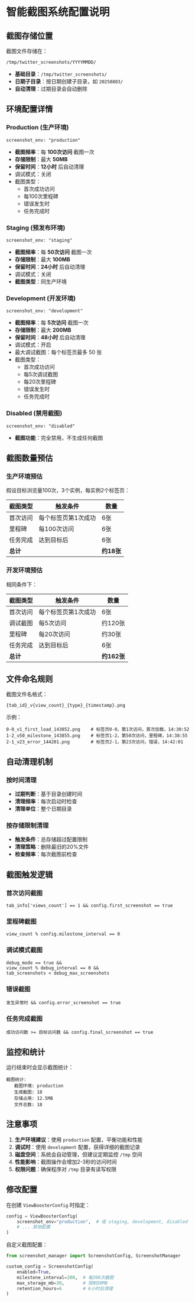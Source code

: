 # 智能截图系统配置说明

## 截图存储位置

截图文件存储在：
```
/tmp/twitter_screenshots/YYYYMMDD/
```

- **基础目录**：`/tmp/twitter_screenshots/`
- **日期子目录**：按日期创建子目录，如 `20250803/`
- **自动清理**：过期目录会自动删除

## 环境配置详情

### Production (生产环境)
```
screenshot_env: "production"
```
- **截图频率**：每 **100次访问** 截图一次
- **存储限制**：最大 **50MB**
- **保留时间**：**12小时** 后自动清理
- 调试模式：关闭
- 截图类型：
  - 首次成功访问
  - 每100次里程碑
  - 错误发生时
  - 任务完成时

### Staging (预发布环境)
```
screenshot_env: "staging"
```
- **截图频率**：每 **50次访问** 截图一次
- **存储限制**：最大 **100MB**
- **保留时间**：**24小时** 后自动清理
- 调试模式：关闭
- **截图类型**：同生产环境

### Development (开发环境)
```
screenshot_env: "development"
```
- **截图频率**：每 **5次访问** 截图一次
- **存储限制**：最大 **200MB**
- **保留时间**：**48小时** 后自动清理
- 调试模式：开启
- 最大调试截图：每个标签页最多 50 张
- 截图类型：
  - 首次成功访问
  - 每5次调试截图
  - 每20次里程碑
  - 错误发生时
  - 任务完成时

### Disabled (禁用截图)
```
screenshot_env: "disabled"
```
- **截图功能**：完全禁用，不生成任何截图

## 截图数量预估

### 生产环境预估
假设目标浏览量100次，3个实例，每实例2个标签页：

| 截图类型 | 触发条件 | 数量 |
|---------|---------|------|
| 首次访问 | 每个标签页第1次成功 | 6张 |
| 里程碑 | 每100次访问 | 6张 |
| 任务完成 | 达到目标后 | 6张 |
| **总计** | | **约18张** |

### 开发环境预估
相同条件下：

| 截图类型 | 触发条件 | 数量 |
|---------|---------|------|
| 首次访问 | 每个标签页第1次成功 | 6张 |
| 调试截图 | 每5次访问 | 约120张 |
| 里程碑 | 每20次访问 | 约30张 |
| 任务完成 | 达到目标后 | 6张 |
| **总计** | | **约162张** |

## 文件命名规则

截图文件名格式：
```
{tab_id}_v{view_count}_{type}_{timestamp}.png
```

示例：
```
0-0_v1_first_load_143052.png    # 标签页0-0，第1次访问，首次加载，14:30:52
1-2_v50_milestone_143855.png    # 标签页1-2，第50次访问，里程碑，14:38:55
2-1_v23_error_144201.png        # 标签页2-1，第23次访问，错误，14:42:01
```

## 自动清理机制

### 按时间清理
- **过期判断**：基于目录创建时间
- **清理频率**：每次启动时检查
- **清理单位**：整个日期目录

### 按存储限制清理
- **触发条件**：总存储超过配置限制
- **清理策略**：删除最旧的20%文件
- **检查频率**：每次截图前检查

## 截图触发逻辑

### 首次访问截图
```
tab_info['views_count'] == 1 && config.first_screenshot == true
```

### 里程碑截图
```
view_count % config.milestone_interval == 0
```

### 调试模式截图
```
debug_mode == true && 
view_count % debug_interval == 0 && 
tab_screenshots < debug_max_screenshots
```

### 错误截图
```
发生异常时 && config.error_screenshot == true
```

### 任务完成截图
```
成功访问数 >= 目标访问数 && config.final_screenshot == true
```

## 监控和统计

运行结束时会显示截图统计：
```
截图统计:
   截图环境: production
   生成截图: 18
   存储占用: 12.5MB
   文件总数: 18
```

## 注意事项

1. **生产环境建议**：使用 `production` 配置，平衡功能和性能
2. **调试时**：使用 `development` 配置，获得详细的截图记录
3. **磁盘空间**：系统会自动管理，但建议定期监控 `/tmp` 空间
4. **性能影响**：截图操作会增加2-3秒的访问时间
5. **权限问题**：确保程序对 `/tmp` 目录有读写权限

## 修改配置

在创建 `ViewBoosterConfig` 时指定：
```python
config = ViewBoosterConfig(
    screenshot_env="production",  # 或 staging, development, disabled
    # ... 其他配置
)
```

自定义截图配置：
```python
from screenshot_manager import ScreenshotConfig, ScreenshotManager

custom_config = ScreenshotConfig(
    enabled=True,
    milestone_interval=200,  # 每200次截图
    max_storage_mb=30,       # 限制30MB
    retention_hours=6        # 6小时后清理
)
```
